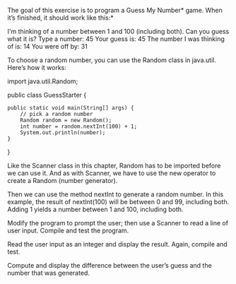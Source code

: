 The goal of this exercise is to program a Guess My Number* game. When it’s finished, it should work like this:*

I'm thinking of a number between 1 and 100
(including both). Can you guess what it is?
Type a number: 45
Your guess is: 45
The number I was thinking of is: 14
You were off by: 31

To choose a random number, you can use the Random class in java.util. Here’s how it works:

import java.util.Random;

public class GuessStarter {

    public static void main(String[] args) {
        // pick a random number
        Random random = new Random();
        int number = random.nextInt(100) + 1;
        System.out.println(number);
    }
}

Like the Scanner class in this chapter, Random has to be imported before we can use it. And as with Scanner, we have to use the new operator to create a Random (number generator).

Then we can use the method nextInt to generate a random number. In this example, the result of nextInt(100) will be between 0 and 99, including both. Adding 1 yields a number between 1 and 100, including both.

Modify the program to prompt the user; then use a Scanner to read a line of user input. Compile and test the program.

Read the user input as an integer and display the result. Again, compile and test.

Compute and display the difference between the user’s guess and the number that was generated.
